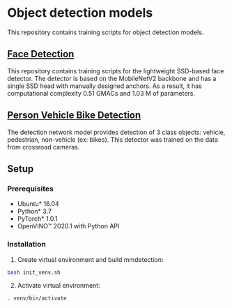 # Object detection models

This repository contains training scripts for object detection models.

## [Face Detection](face_detection.md)

This repository contains training scripts for the lightweight SSD-based face detector. The detector is based on the MobileNetV2 backbone and has a single SSD head with manually designed anchors. As a result, it has computational complexity 0.51 GMACs and 1.03 M of parameters.

## [Person Vehicle Bike Detection](person_vehicle_bike_detection.md)

The detection network model provides detection of 3 class objects: vehicle, pedestrian, non-vehicle (ex: bikes).
This detector was trained on the data from crossroad cameras.

## Setup

### Prerequisites

* Ubuntu\* 16.04
* Python\* 3.7
* PyTorch\* 1.0.1
* OpenVINO™ 2020.1 with Python API

### Installation

1. Create virtual environment and build mmdetection:
```bash
bash init_venv.sh
```

2. Activate virtual environment:
```bash
. venv/bin/activate
```
